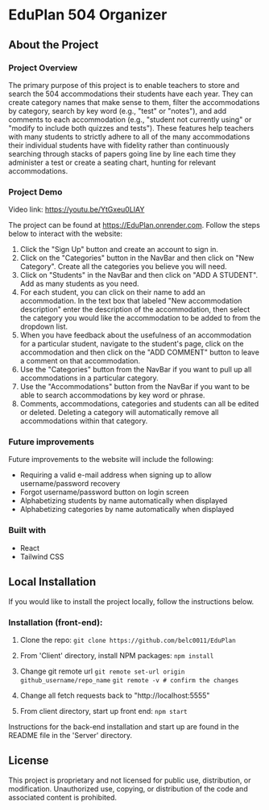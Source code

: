 # EduPlan 504 Organizer

## About the Project

### Project Overview

The primary purpose of this project is to enable teachers to store and search the 504 accommodations their students have each year. They can create category names that make sense to them, filter the accommodations by category, search by key word (e.g., "test" or "notes"), and add comments to each accommodation (e.g., "student not currently using" or "modify to include both quizzes and tests"). These features help teachers with many students to strictly adhere to all of the many accommodations their individual students have with fidelity rather than continuously searching through stacks of papers going line by line each time they administer a test or create a seating chart, hunting for relevant accommodations. 

### Project Demo

Video link: https://youtu.be/YtGxeu0LIAY

The project can be found at https://EduPlan.onrender.com. Follow the steps below to interact with the website:

1. Click the "Sign Up" button and create an account to sign in.
2. Click on the "Categories" button in the NavBar and then click on "New Category". Create all the categories you believe you will need.
3. Click on "Students" in the NavBar and then click on "ADD A STUDENT". Add as many students as you need.
4. For each student, you can click on their name to add an accommodation. In the text box that labeled "New accommodation description" enter the description of the accommodation, then select the category you would like the accommodation to be added to from the dropdown list. 
5. When you have feedback about the usefulness of an accommodation for a particular student, navigate to the student's page, click on the accommodation and then click on the "ADD COMMENT" button to leave a comment on that accommodation.
6. Use the "Categories" button from the NavBar if you want to pull up all accommodations in a particular category.
7. Use the "Accommodations" button from the NavBar if you want to be able to search accommodations by key word or phrase.
8. Comments, accommodations, categories and students can all be edited or deleted. Deleting a category will automatically remove all accommodations within that category.

### Future improvements
Future improvements to the website will include the following:

* Requiring a valid e-mail address when signing up to allow username/password recovery
* Forgot username/password button on login screen
* Alphabetizing students by name automatically when displayed
* Alphabetizing categories by name automatically when displayed

### Built with

* React
* Tailwind CSS

## Local Installation

If you would like to install the project locally, follow the instructions below.

### Installation (front-end):

1. Clone the repo: 
    `git clone https://github.com/belc0011/EduPlan`

2. From 'Client' directory, install NPM packages:
    `npm install`

3. Change git remote url
    `git remote set-url origin github_username/repo_name`
    `git remote -v # confirm the changes`

4. Change all fetch requests back to "http://localhost:5555"

5. From client directory, start up front end:
    `npm start`

Instructions for the back-end installation and start up are found in the README file in the 'Server' directory.

## License

This project is proprietary and not licensed for public use, distribution, or modification. Unauthorized use, copying, or distribution of the code and associated content is prohibited.











